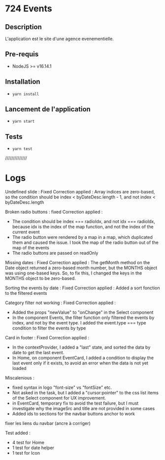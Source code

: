 # 724 Events

## Description
L'application est le site d'une agence evenementielle.
## Pre-requis
- NodeJS  >= v16.14.1

## Installation
- `yarn install`

## Lancement de l'application
- `yarn start`

## Tests
- `yarn test`



//////////////


# Logs

Undefined slide : Fixed
Correction applied : Array indices are zero-based, so the condition should be index < byDateDesc.length - 1, and not index < byDateDesc.length

Broken radio buttons : fixed
Correction applied : 
- The condition should be index === radioIdx, and not idx === radioIdx, because idx is the index of the map function, and not the index of the current event
- The radio button were rendered by a map in a map, which duplicated them and caused the issue. I took the map of the radio button out of the map of the events
- The radio buttons are passed on readOnly

Missing dates : Fixed
Correction applied : The getMonth method on the Date object returned a zero-based month number, but the MONTHS object was using one-based keys. So, to fix this, I changed the keys in the MONTHS object to be zero-based.

Sorting the events by date : Fixed
Correction applied : Added a sort fonction to the filtered events

Category filter not working : Fixed
Correction applied : 
- Added the props "newValue" to "onChange" in the Select component
- In the component Events, the filter function only filtered the events by index, and not by the event type. I added the event.type === type condition to filter the events by type

Card in footer : Fixed
Correction applied :
- In the contextProvider, I added a "last" state, and sorted the data by date to get the last event.
- In Home, on component EventCard, I added a condition to display the last event only if it exists, to avoid an error when the data is not yet loaded 



Miscalenious : 
- fixed syntax in logo "font-size" vs "fontSize" etc.
- Not asked in the task, but I added a "cursor:pointer" to the css list items of the Select component for UX improvement.
- in EventCard, temporary fix to avoid the test failure, but I must investigate why the imageSrc and title are not provided in some cases
- Added ids to sections for the navbar buttons anchor to work

fixer les liens du navbar (ancre à corriger)

Test added : 
- 4 test for Home
- 1 test for date helper
- 1 test for Icon

